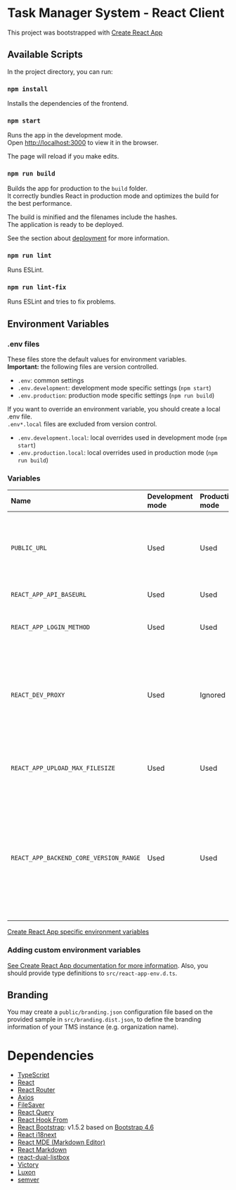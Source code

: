 # Task Manager System - React Client

This project was bootstrapped with [Create React App](https://create-react-app.dev/)

## Available Scripts

In the project directory, you can run:

### `npm install`

Installs the dependencies of the frontend.

### `npm start`

Runs the app in the development mode.\
Open [http://localhost:3000](http://localhost:3000) to view it in the browser.

The page will reload if you make edits.

### `npm run build`

Builds the app for production to the `build` folder.\
It correctly bundles React in production mode and optimizes the build for the best performance.

The build is minified and the filenames include the hashes.\
The application is ready to be deployed.

See the section about [deployment](https://create-react-app.dev/docs/deployment/) for more information.

### `npm run lint`

Runs ESLint.

### `npm run lint-fix`

Runs ESLint and tries to fix problems.

## Environment Variables

### .env files

These files store the default values for environment variables. \
**Important:** the following files are version controlled.

* `.env`: common settings
* `.env.development`: development mode specific settings (`npm start`)
* `.env.production`: production mode specific settings (`npm run build`)

If you want to override an environment variable, you should create a local .env file. \
`.env*.local` files are excluded from version control.

* `.env.development.local`: local overrides used in development mode (`npm start`)
* `.env.production.local`: local overrides used in production mode (`npm run build`)

### Variables

| Name           | Development mode | Production mode | Description                                                                                                                                                                                                    |
| :---           | :---             |:----------------|:---------------------------------------------------------------------------------------------------------------------------------------------------------------------------------------------------------------|
| `PUBLIC_URL`   | Used   | Used            | Frontend application baseurl. If you use this variable, you shouldn't set `homepage` in `package.json`.                                                                                                        |
| `REACT_APP_API_BASEURL` | Used | Used            | TMS API baseurl.                                                                                                                                                                                               |
| `REACT_APP_LOGIN_METHOD`| Used | Used            | Set login method. Possible values: `LDAP`, `MOCK`                                                                                                                                                              |
| `REACT_DEV_PROXY` | Used | Ignored         | Backend server address that used in development mode. The development server will proxy API requests to this address.                                                                                          |
| `REACT_APP_UPLOAD_MAX_FILESIZE` | Used | Used           | The maximum total size of the uploaded files in one request (unit: MiB)                                                                                                                                        |
| `REACT_APP_BACKEND_CORE_VERSION_RANGE` | Used | Used           | This variable defines the accepted `backend-core` semantic version range. Check the documentation of the [semver](https://github.com/npm/node-semver) npm package for more information about version ranges. |

[Create React App specific environment variables](https://create-react-app.dev/docs/advanced-configuration/)

### Adding custom environment variables

[See Create React App documentation for more information](https://create-react-app.dev/docs/adding-custom-environment-variables/).
Also, you should provide type definitions to `src/react-app-env.d.ts`.

## Branding

You may create a `public/branding.json` configuration file based on the provided 
sample in `src/branding.dist.json`, to define the branding information of your
TMS instance (e.g. organization name).

# Dependencies

* [TypeScript](https://www.typescriptlang.org/)
* [React](https://reactjs.org/)
* [React Router](https://reactrouter.com/)
* [Axios](https://github.com/axios/axios)
* [FileSaver](https://github.com/eligrey/FileSaver.js#readme)
* [React Query](https://react-query.tanstack.com/)
* [React Hook From](https://react-hook-form.com/)
* [React Bootstrap](https://react-bootstrap.github.io/): v1.5.2 based on
  [Bootstrap 4.6](https://getbootstrap.com/docs/4.6/getting-started/introduction/)
* [React i18next](https://react.i18next.com/)
* [React MDE (Markdown Editor)](https://github.com/andrerpena/react-mde)
* [React Markdown](https://github.com/remarkjs/react-markdown)
* [react-dual-listbox](https://www.npmjs.com/package/react-dual-listbox)
* [Victory](https://formidable.com/open-source/victory/)
* [Luxon](https://moment.github.io/luxon/)
* [semver](https://github.com/npm/node-semver)

